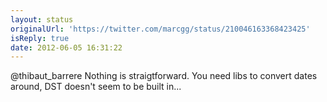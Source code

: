 ```yaml
---
layout: status
originalUrl: 'https://twitter.com/marcgg/status/210046163368423425'
isReply: true
date: 2012-06-05 16:31:22
---
```


@thibaut_barrere Nothing is straigtforward. You need libs to convert dates around, DST doesn't seem to be built in...
